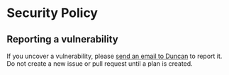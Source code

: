 # Security Policy

## Reporting a vulnerability

If you uncover a vulnerability, please [send an email to
Duncan](mailto:duncan@waivolt.com) to report it. Do not create a new issue or
pull request until a plan is created.
